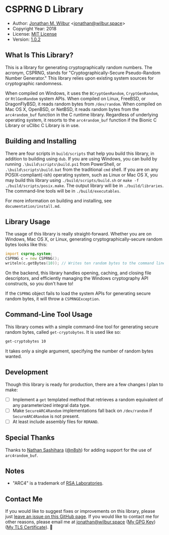 # CSPRNG D Library

* Author: [Jonathan M. Wilbur](https://jonathan.wilbur.space) <[jonathan@wilbur.space](mailto:jonathan@wilbur.space)>
* Copyright Year: 2018
* License: [MIT License](https://mit-license.org/)
* Version: [1.0.2](https://semver.org/)

## What Is This Library?

This is a library for generating cryptographically random numbers. The acronym,
CSPRNG, stands for "Cryptographically-Secure Pseudo-Random Number Generator."
This library relies upon existing system sources for cryptographic randomness.

When compiled on Windows, it uses the `BCryptGenRandom`, `CryptGenRandom`, or
`RtlGenRandom` system APIs. When compiled on Linux, FreeBSD, or DragonFlyBSD,
it reads random bytes from `/dev/random`. When compiled on Mac OS X, OpenBSD,
or NetBSD, it reads random bytes from the `arc4random_buf` function in the
C runtime library. Regardless of underlying operating system, it resorts to
the `arc4random_buf` function if the Bionic C Library or uClibc C Library is
in use.

## Building and Installing

There are four scripts in `build/scripts` that help you build this library,
in addition to building using `dub`. If you are using Windows, you can build
by running `.\build\scripts\build.ps1` from PowerShell, or `.\build\scripts\build.bat`
from the traditional `cmd` shell. If you are on any POSIX-compliant(-ish)
operating system, such as Linux or Mac OS X, you may build this library using
`./build/scripts/build.sh` or `make -f ./build/scripts/posix.make`. The output
library will be in `./build/libraries`. The command-line tools will be in
`./build/executables`.

For more information on building and installing, see `documentation/install.md`.

## Library Usage

The usage of this library is really straight-forward. Whether you are on Windows,
Mac OS X, or Linux, generating cryptographically-secure random bytes looks like
this:

```d
import csprng.system;
CSPRNG c = new CSPRNG();
writeln(c.getBytes(10)); // Writes ten random bytes to the command line.
```

On the backend, this library handles opening, caching, and closing file
descriptors, and efficiently managing the Windows cryptography API constructs,
so you don't have to!

If the `CSPRNG` object fails to load the system APIs for generating secure
random bytes, it will throw a `CSPRNGException`.

## Command-Line Tool Usage

This library comes with a simple command-line tool for generating secure
random bytes, called `get-cryptobytes`. It is used like so:

```bash
get-cryptobytes 10
```

It takes only a single argument, specifying the number of random bytes wanted.

## Development

Though this library is ready for production, there are a few changes I plan to
make:

- [ ] Implement a `get` templated method that retrieves a random equivalent of any parameterized integral data type.
- [ ] Make `SecureARC4Random` implementations fall back on `/dev/random` if `SecureARC4Random` is not present.
- [ ] At least include assembly files for `RDRAND`.

## Special Thanks

Thanks to [Nathan Sashihara](https://github.com/n8sh) ([@n8sh](https://github.com/n8sh))
for adding support for the use of `arc4random_buf`.

## Notes

* "ARC4" is a trademark of [RSA Laboratories](https://www.rsa.com/).

## Contact Me

If you would like to suggest fixes or improvements on this library, please just
[leave an issue on this GitHub page](https://github.com/JonathanWilbur/asn1-d/issues). If you would like to contact me for other reasons,
please email me at [jonathan@wilbur.space](mailto:jonathan@wilbur.space)
([My GPG Key](https://jonathan.wilbur.space/downloads/jonathan@wilbur.space.gpg.pub))
([My TLS Certificate](https://jonathan.wilbur.space/downloads/jonathan@wilbur.space.chain.pem)). :boar: